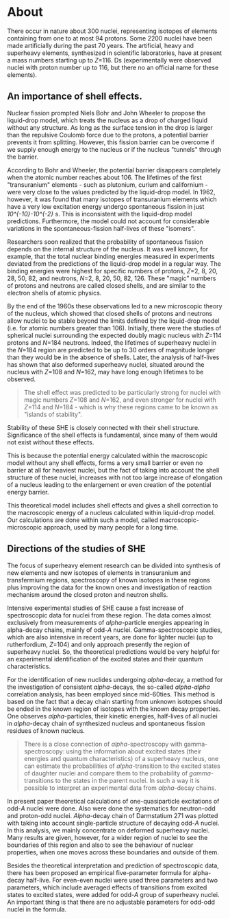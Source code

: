 # About

There occur in nature about 300 nuclei, representing isotopes of
elements containing from one to at most 94 protons. Some 2200
nuclei have been made artificially during the past 70 years. The
artificial, heavy and superheavy elements, synthesized in
scientific laboratories, have at present a mass numbers starting
up to *Z*=116.
Ds (experimentally were observed nuclei with proton number up to 116, but there no an official name for these elements).

## An importance of shell effects.

Nuclear fission prompted Niels Bohr and John Wheeler to propose
the liquid-drop model, which treats the nucleus as a drop
of charged liquid without any structure. As long as the surface
tension in the drop is larger than the repulsive Coulomb force due
to the protons, a potential barrier prevents it from splitting.
However, this fission barrier can be overcome if we supply enough
energy to the nucleus or if the nucleus "tunnels" through the
barrier.

According to Bohr and Wheeler, the potential barrier disappears
completely when the atomic number reaches about 106. The lifetimes
of the first "transuranium" elements - such as plutonium, curium
and californium - were very close to the values predicted by the
liquid-drop model. In 1962, however, it was found that many
isotopes of transuranium elements which have a very low excitation
energy undergo spontaneous fission in just *10^{-10}-10^{-2}* s.
This is inconsistent with the liquid-drop model predictions.
Furthermore, the model could not account for considerable
variations in the spontaneous-fission half-lives of these
"isomers".

Researchers soon realized that the probability of spontaneous
fission depends on the internal structure of the nucleus. It was
well known, for example, that the total nuclear binding energies
measured in experiments deviated from the predictions of the
liquid-drop model in a regular way. The binding energies were
highest for specific numbers of protons, *Z*=2, 8, 20, 28, 50,
82, and neutrons, *N*=2, 8, 20, 50, 82, 126. These "magic"
numbers of protons and neutrons are called closed shells, and are
similar to the electron shells of atomic physics.

By the end of the 1960s these observations led to a new
microscopic theory of the nucleus, which showed that closed shells
of protons and neutrons allow nuclei to be stable beyond the
limits defined by the liquid-drop model (i.e. for atomic numbers
greater than 106). Initially, there were the studies of spherical
nuclei surrounding the expected doubly
magic nucleus with *Z*=114 protons and *N*=184 neutrons. Indeed, the lifetimes of superheavy nuclei in
the *N*=184 region are predicted to be up to 30 orders of
magnitude longer than they would be in the absence of shells.
Later, the analysis of half-lives has shown that also deformed
superheavy nuclei, situated around the nucleus with *Z*=108 and
*N*=162, may have long enough lifetimes to be observed.

>The shell effect was predicted to be particularly strong for
>nuclei with magic numbers *Z*=108 and *N*=162, and even
>stronger for nuclei with *Z*=114 and *N*=184 - which is why these regions came to be known as "islands of
>stability".

Stability of these SHE is closely connected with their shell
structure. Significance of the shell effects is fundamental, since
many of them would not exist without these effects.

This is because the potential energy calculated within the
macroscopic model without any shell effects, forms a very small
barrier or even no barrier at all for heaviest nuclei, but the
fact of taking into account the shell structure of these nuclei,
increases with not too large increase of elongation of a nucleus
leading to the enlargement or even creation of the potential
energy barrier.

This theoretical model includes shell effects and gives a shell
correction to the macroscopic energy of a nucleus calculated
within liquid-drop model. Our calculations are done within such a
model, called macroscopic-microscopic approach, used by many
people for a long time.


## Directions of the studies of SHE

The focus of superheavy element research can be divided into
synthesis of new elements and new isotopes of elements in
transuranium and transfermium regions, spectroscopy of known
isotopes in these regions plus improving the data for the known
ones and investigation of reaction mechanism around the closed
proton and neutron shells.

Intensive experimental studies of SHE cause a fast increase of
spectroscopic data for nuclei from these region. The data comes almost exclusively from
measurements of *alpha*-particle energies appearing in
alpha-decay chains, mainly of odd-*A* nuclei.
Gamma-spectroscopic studies, which are also intensive in recent
years, are done for lighter nuclei (up to rutherfordium, *Z*=104) and only approach
presently the region of superheavy nuclei. So, the theoretical
predictions would be very helpful for an experimental
identification of the excited states and their quantum
characteristics.

For the identification of new nuclides undergoing *alpha*-decay,
a method for the investigation of consistent *alpha*-decays, the
so-called *alpha-alpha* correlation analysis, has been
employed since mid-60ties. This method is based on the fact that a
decay chain starting from unknown isotopes should be ended in the
known region of isotopes with the known decay properties. 
One observes *alpha*-particles, their kinetic
energies, half-lives of all nuclei in *alpha*-decay chain of
synthesized nucleus and spontaneous fission residues of known
nucleus.

>There is a close connection of *alpha*-spectroscopy with
>gamma-spectroscopy: using the information about excited states
>(their energies and quantum characteristics) of a superheavy
>nucleus, one can estimate the probabilities of *alpha*-transition to
>the excited states of daughter nuclei and compare them to the
>probability of *gamma*-transitions to the states in the parent
>nuclei. In such a way it is possible to interpret an experimental
>data from *alpha*-decay chains.


In present paper theoretical calculations of one-quasiparticle
excitations of odd-*A* nuclei were done. Also were done the
systematics for neutron-odd and proton-odd nuclei. *Alpha*-decay
chain of Darmstatium 271 was plotted with taking into
account single-particle structure of decaying odd-*A* nuclei. In
this analysis, we mainly concentrate on deformed superheavy
nuclei. Many results are given, however, for a wider region of
nuclei to see the boundaries of this region and also to see the
behaviour of nuclear properties, when one moves across these
boundaries and outside of them.

Besides the theoretical interpretation and prediction of
spectroscopic data, there has been proposed an empirical
five-parameter formula for alpha-decay half-live. For even-even
nuclei were used three parameters and two parameters, which
include averaged effects of transitions from excited states to
excited states, were added for odd-*A* group of superheavy nuclei.
An important thing is that there are no adjustable parameters for
odd-odd nuclei in the formula.
